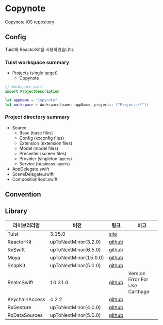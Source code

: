 # Copynote
Copynote iOS repository

## Config

Tuist와 ReactorKit을 사용하였습니다.

### Tuist workspace summary
- Projects (single target)
  - Copynote
```swift
// Workspace.swift
import ProjectDescription

let appName = "Copynote"
let workspace = Workspace(name: appName, projects: ["Projects/*"])
```

### Project directory summary
- Source
  - Base (base files)
  - Config (xxconfig files)
  - Extension (extension files)
  - Model (model files)
  - Presenter (screen files)
  - Provider (singleton layers)
  - Service (business layers)
- AppDelegate.swift
- SceneDelegate.swift
- CompositionRoot.swift

## Convention

## 

## Library
|라이브러리명|버전|링크|비고|
|---|---|---|---|
|Tuist|3.15.0|[site](https://tuist.io)||
|ReactorKit|upToNextMinor(3.2.0)|[github](https://github.com/ReactorKit/ReactorKit)||
|RxSwift|upToNextMinor(6.5.0)|[github](https://github.com/ReactiveX/RxSwift)||
|Moya|upToNextMinor(15.0.0)|[github](https://github.com/Moya/Moya)||
|SnapKit|upToNextMinor(5.0.0)|[github](https://github.com/SnapKit/SnapKit)||
|RealmSwift|10.31.0|[github](https://github.com/realm/realm-swift)|Version Error For Use Carthage|
|KeychainAccess|4.2.2|[github](https://github.com/kishikawakatsumi/KeychainAccess)||
|RxGesture|upToNextMinor(4.0.0)|[github](https://github.com/RxSwiftCommunity/RxGesture)||
|RxDataSources|upToNextMinor(5.0.0)|[github](https://github.com/RxSwiftCommunity/RxDataSources)||
